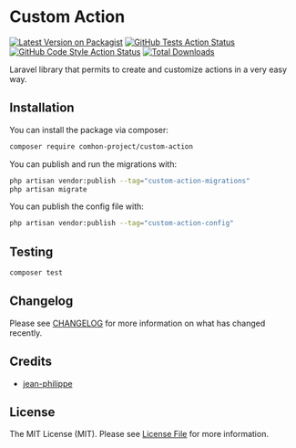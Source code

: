 # Custom Action

[![Latest Version on Packagist](https://img.shields.io/packagist/v/comhon-project/custom-action.svg?style=flat-square)](https://packagist.org/packages/comhon-project/custom-action)
[![GitHub Tests Action Status](https://img.shields.io/github/actions/workflow/status/comhon-project/custom-action/run-tests.yml?branch=main&label=tests&style=flat-square)](https://github.com/comhon-project/custom-action/actions?query=workflow%3Arun-tests+branch%3Amain)
[![GitHub Code Style Action Status](https://img.shields.io/github/actions/workflow/status/comhon-project/custom-action/fix-php-code-style-issues.yml?branch=main&label=code%20style&style=flat-square)](https://github.com/comhon-project/custom-action/actions?query=workflow%3A"Fix+PHP+code+style+issues"+branch%3Amain)
[![Total Downloads](https://img.shields.io/packagist/dt/comhon-project/custom-action.svg?style=flat-square)](https://packagist.org/packages/comhon-project/custom-action)

Laravel library that permits to create and customize actions in a very easy way.

## Installation

You can install the package via composer:

```bash
composer require comhon-project/custom-action
```

You can publish and run the migrations with:

```bash
php artisan vendor:publish --tag="custom-action-migrations"
php artisan migrate
```

You can publish the config file with:

```bash
php artisan vendor:publish --tag="custom-action-config"
```

## Testing

```bash
composer test
```

## Changelog

Please see [CHANGELOG](CHANGELOG.md) for more information on what has changed recently.

## Credits

-   [jean-philippe](https://github.com/comhon-project)

## License

The MIT License (MIT). Please see [License File](LICENSE.md) for more information.
